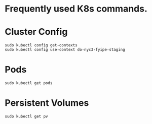 # Frequently used K8s commands.

# Cluster Config

```
sudo kubectl config get-contexts
sudo kubectl config use-context do-nyc3-fyipe-staging
```

# Pods

```
sudo kubectl get pods
```

# Persistent Volumes

```
sudo kubectl get pv
```

